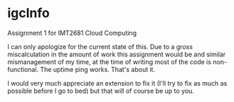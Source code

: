 # igcInfo
Assignment 1 for IMT2681 Cloud Computing

I can only apologize for the current state of this.
Due to a gross miscalculation in the amount of work
this assignment would be and similar mismanagement of
my time, at the time of writing most of the code 
is non-functional. The uptime ping works. That's about it.

I would very much appreciate an extension to fix it 
(I'll try to fix as much as possible before I go to bed) 
but that will of course be up to you.